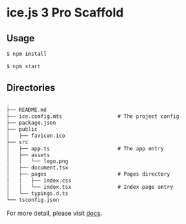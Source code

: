# ice.js 3 Pro Scaffold

## Usage

```bash
$ npm install

$ npm start
```

## Directories

```md
.
├── README.md
├── ice.config.mts                  # The project config
├── package.json
├── public
│   ├── favicon.ico   
├── src
│   ├── app.ts                      # The app entry
│   ├── assets
│   │   └── logo.png
│   ├── document.tsx
│   ├── pages                       # Pages directory
│   │   ├── index.css
│   │   └── index.tsx               # Index page entry
│   └── typings.d.ts
└── tsconfig.json
```

For more detail, please visit [docs](https://v3.ice.work/).
